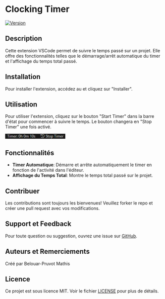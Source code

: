 # Clocking Timer

[![Version](https://img.shields.io/badge/version-1.0.0-blue.svg)](https://marketplace.visualstudio.com/items?itemName=VotreNom.ExtensionName)

## Description

Cette extension VSCode permet de suivre le temps passé sur un projet. Elle offre des fonctionnalités telles que le démarrage/arrêt automatique du timer et l'affichage du temps total passé.

## Installation

Pour installer l'extension, accédez au et cliquez sur "Installer".

## Utilisation

Pour utiliser l'extension, cliquez sur le bouton "Start Timer" dans la barre d'état pour commencer à suivre le temps. Le bouton changera en "Stop Timer" une fois activé.

![Utilisation](https://github.com/matbel91765/clockingtimer/blob/master/res/time-bar.png)

## Fonctionnalités

- **Timer Automatique**: Démarre et arrête automatiquement le timer en fonction de l'activité dans l'éditeur.
- **Affichage du Temps Total**: Montre le temps total passé sur le projet.

## Contribuer

Les contributions sont toujours les bienvenues! Veuillez forker le repo et créer une pull request avec vos modifications.

## Support et Feedback

Pour toute question ou suggestion, ouvrez une issue sur [GitHub](https://github.com/matbel91765/clockingtimer/issues).

## Auteurs et Remerciements

Créé par Belouar-Pruvot Mathis

## Licence

Ce projet est sous licence MIT. Voir le fichier [LICENSE](https://github.com/matbel91765/clockingtimer/blob/master/LICENCE) pour plus de détails.
